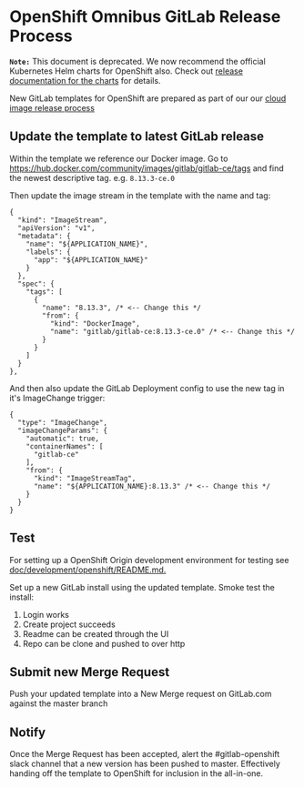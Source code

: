 # OpenShift Omnibus GitLab Release Process

**`Note:`** This document is deprecated. We now recommend the official
Kubernetes Helm charts for OpenShift also. Check out [release documentation for
the charts](https://gitlab.com/charts/gitlab/blob/master/doc/development/release.md)
for details.

New GitLab templates for OpenShift are prepared as part of our our [cloud image release process](README.md#updating-cloud-images)

## Update the template to latest GitLab release

Within the template we reference our Docker image. Go to <https://hub.docker.com/community/images/gitlab/gitlab-ce/tags>
and find the newest descriptive tag. e.g. `8.13.3-ce.0`

Then update the image stream in the template with the name and tag:

```
{
  "kind": "ImageStream",
  "apiVersion": "v1",
  "metadata": {
    "name": "${APPLICATION_NAME}",
    "labels": {
      "app": "${APPLICATION_NAME}"
    }
  },
  "spec": {
    "tags": [
      {
        "name": "8.13.3", /* <-- Change this */
        "from": {
          "kind": "DockerImage",
          "name": "gitlab/gitlab-ce:8.13.3-ce.0" /* <-- Change this */
        }
      }
    ]
  }
},
```

And then also update the GitLab Deployment config to use the new tag in it's ImageChange trigger:

```
{
  "type": "ImageChange",
  "imageChangeParams": {
    "automatic": true,
    "containerNames": [
      "gitlab-ce"
    ],
    "from": {
      "kind": "ImageStreamTag",
      "name": "${APPLICATION_NAME}:8.13.3" /* <-- Change this */
    }
  }
}
```

## Test

For setting up a OpenShift Origin development environment for testing see
[doc/development/openshift/README.md.](../development/openshift/README.md)

Set up a new GitLab install using the updated template. Smoke test the install:

1. Login works
1. Create project succeeds
1. Readme can be created through the UI
1. Repo can be clone and pushed to over http

## Submit new Merge Request

Push your updated template into a New Merge request on GitLab.com against the master branch

## Notify

Once the Merge Request has been accepted, alert the #gitlab-openshift slack channel that a new
version has been pushed to master. Effectively handing off the template to OpenShift for inclusion in the all-in-one.
